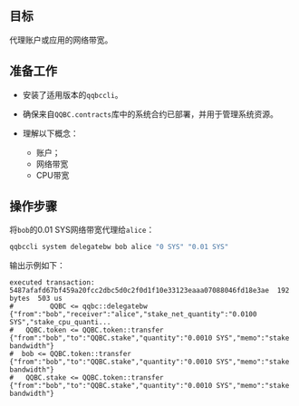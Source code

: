 ## 目标

代理账户或应用的网络带宽。


## 准备工作

* 安装了适用版本的`qqbccli`。

* 确保来自`QQBC.contracts`库中的系统合约已部署，并用于管理系统资源。
  
* 理解以下概念：
  * 账户；
  * 网络带宽
  * CPU带宽

## 操作步骤

将`bob`的0.01 SYS网络带宽代理给`alice`：


```sh
qqbccli system delegatebw bob alice "0 SYS" "0.01 SYS"
```

输出示例如下：

```console
executed transaction: 5487afafd67bf459a20fcc2dbc5d0c2f0d1f10e33123eaaa07088046fd18e3ae  192 bytes  503 us
#         QQBC <= qqbc::delegatebw            {"from":"bob","receiver":"alice","stake_net_quantity":"0.0100 SYS","stake_cpu_quanti...
#   QQBC.token <= QQBC.token::transfer        {"from":"bob","to":"QQBC.stake","quantity":"0.0010 SYS","memo":"stake bandwidth"}
#  bob <= QQBC.token::transfer        {"from":"bob","to":"QQBC.stake","quantity":"0.0010 SYS","memo":"stake bandwidth"}
#   QQBC.stake <= QQBC.token::transfer        {"from":"bob","to":"QQBC.stake","quantity":"0.0010 SYS","memo":"stake bandwidth"}
```
